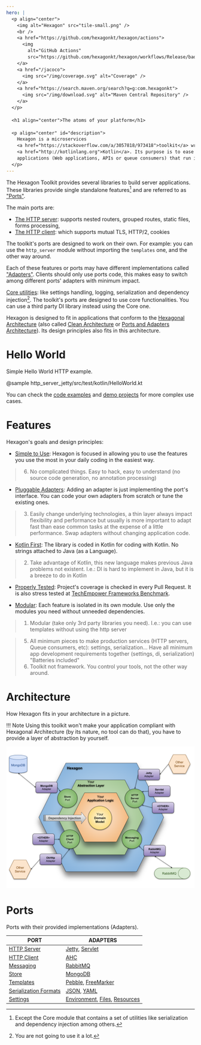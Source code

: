 ```yaml
---
hero: |
  <p align="center">
    <img alt="Hexagon" src="tile-small.png" />
    <br />
    <a href="https://github.com/hexagonkt/hexagon/actions">
      <img
        alt="GitHub Actions"
        src="https://github.com/hexagonkt/hexagon/workflows/Release/badge.svg" />
    </a>
    <a href="/jacoco">
      <img src="/img/coverage.svg" alt="Coverage" />
    </a>
    <a href="https://search.maven.org/search?q=g:com.hexagonkt">
      <img src="/img/download.svg" alt="Maven Central Repository" />
    </a>
  </p>

  <h1 align="center">The atoms of your platform</h1>

  <p align="center" id="description">
    Hexagon is a microservices
    <a href="https://stackoverflow.com/a/3057818/973418">toolkit</a> written in
    <a href="http://kotlinlang.org">Kotlin</a>. Its purpose is to ease the building of server
    applications (Web applications, APIs or queue consumers) that run inside a cloud platform.
  </p>
---
```


The Hexagon Toolkit provides several libraries to build server applications. These libraries provide
single standalone features[^1] and are referred to as ["Ports"][Ports and Adapters Architecture].

The main ports are:

* [The HTTP server]: supports nested routers, grouped routes, static files, forms processing,
* [The HTTP client]: which supports mutual TLS, HTTP/2, cookies

The toolkit's ports are designed to work on their own. For example: you can use the `http_server`
module without importing the `templates` one, and the other way around.

Each of these features or ports may have different implementations called
["Adapters"][Ports and Adapters Architecture]. Clients should only use ports code, this makes easy
to switch among different ports' adapters with minimum impact.

[Core utilities]: like settings handling, logging, serialization and dependency injection[^2].
The toolkit's ports are designed to use core functionalities. You can use a third party DI library
instead using the Core one.

Hexagon is designed to fit in applications that conform to the [Hexagonal Architecture] (also called
[Clean Architecture] or [Ports and Adapters Architecture]). Its design principles also fits in this
architecture.

[^1]: Except the Core module that contains a set of utilities like serialization and dependency
injection among others.
[^2]: You are not going to use it a lot.

[The HTTP server]: /port_http_server/index.html
[The HTTP client]: /port_http_client/index.html
[Core utilities]: /hexagon_core/index.html
[Hexagonal Architecture]: http://fideloper.com/hexagonal-architecture
[Clean Architecture]: https://8thlight.com/blog/uncle-bob/2012/08/13/the-clean-architecture.html
[Ports and Adapters Architecture]: https://herbertograca.com/2017/09/14/ports-adapters-architecture

# Hello World

Simple Hello World HTTP example.

@sample http_server_jetty/src/test/kotlin/HelloWorld.kt

You can check the [code examples] and [demo projects] for more complex use cases.

[code examples]: /examples/http_server_examples
[demo projects]: /examples/example_projects

# Features

Hexagon's goals and design principles:

* [Simple to Use](/quick_start): Hexagon is focused in allowing you to use the features you use the
  most in your daily coding in the easiest way.
> 6. No complicated things. Easy to hack, easy to understand (no source code generation, no
>    annotation processing)

* [Pluggable Adapters](/developer_guide): Adding an adapter is just implementing the port's
  interface. You can code your own adapters from scratch or tune the existing ones.
> 3. Easily change underlying technologies, a thin layer always impact flexibility and performance
>    but usually is more important to adapt fast than ease common tasks at the expense of a little
>    performance. Swap adapters without changing application code.

* [Kotlin First](http://kotlinlang.org): The library is coded in Kotlin for coding with Kotlin. No
  strings attached to Java (as a Language).
> 2. Take advantage of Kotlin, this new language makes previous Java problems not existent. I.e.:
>    DI is hard to implement in Java, but it is a breeze to do in Kotlin

* [Properly Tested](https://github.com/hexagonkt/hexagon#status): Project's coverage is checked in
  every Pull Request. It is also stress tested at [TechEmpower Frameworks Benchmark][benchmark].

* [Modular](/developer_guide): Each feature is isolated in its own module. Use only the modules you
  need without unneeded dependencies.
> 1. Modular (take only 3rd party libraries you need). I.e.: you can use templates without using the
>    http server

> 5. All minimum pieces to make production services (HTTP servers, Queue consumers, etc):
>    settings, serialization...
>    Have all minimum app development requirements together (settings, di, serialization)
>    "Batteries included"
> 7. Toolkit not framework. You control your tools, not the other way around.

[benchmark]: https://www.techempower.com/benchmarks

# Architecture

How Hexagon fits in your architecture in a picture.

!!! Note
    Using this toolkit won't make your application compliant with Hexagonal Architecture (by its
    nature, no tool can do that), you have to provide a layer of abstraction by yourself.

![architecture](/img/architecture.svg)

# Ports

Ports with their provided implementations (Adapters).

| PORT                    | ADAPTERS
|-------------------------|---------
| [HTTP Server]           | [Jetty], [Servlet]
| [HTTP Client]           | [AHC]
| [Messaging]             | [RabbitMQ]
| [Store]                 | [MongoDB]
| [Templates]             | [Pebble], [FreeMarker]
| [Serialization Formats] | [JSON], [YAML]
| [Settings]              | [Environment], [Files], [Resources]

[HTTP Server]: /port_http_server
[Jetty]: /http_server_jetty
[Servlet]: /http_server_servlet
[HTTP Client]: /port_http_client
[AHC]: /http_client_ahc
[Messaging]: /port_messaging
[RabbitMQ]: /messaging_rabbitmq
[Store]: /port_store
[MongoDB]: /store_mongodb
[Templates]: /port_templates
[Pebble]: /templates_pebble
[FreeMarker]: /templates_freemarker
[Serialization Formats]: /hexagon_core/#serialization
[JSON]: /hexagon_core/com.hexagonkt.serialization/-json
[YAML]: /hexagon_core/com.hexagonkt.serialization/-yaml
[Settings]: /hexagon_core/#settings
[Environment]: /hexagon_core/com.hexagonkt.settings/-environment-variables-source
[Files]: /hexagon_core/com.hexagonkt.settings/-file-source
[Resources]: /hexagon_core/com.hexagonkt.settings/-resource-source
